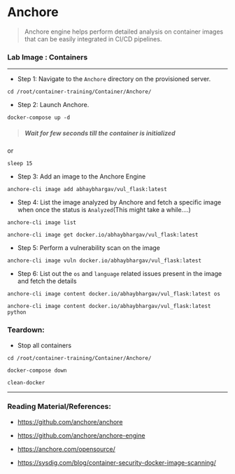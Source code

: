 # Anchore
> Anchore engine helps perform detailed analysis on container images that can be easily integrated in CI/CD pipelines.

### **Lab Image : Containers**

---

* Step 1: Navigate to the `Anchore` directory on the provisioned server.

```commandline
cd /root/container-training/Container/Anchore/
```

* Step 2: Launch Anchore.

```commandline
docker-compose up -d
```
> ##### Wait for few seconds till the container is initialized

or 

```commandline
sleep 15
```

* Step 3: Add an image to the Anchore Engine

```commandline
anchore-cli image add abhaybhargav/vul_flask:latest
```

* Step 4: List the image analyzed by Anchore and fetch a specific image when once the status is `Analyzed`(This might take a while....)

```commandline
anchore-cli image list
```

```commandline
anchore-cli image get docker.io/abhaybhargav/vul_flask:latest
```

* Step 5: Perform a vulnerability scan on the image 

```commandline
anchore-cli image vuln docker.io/abhaybhargav/vul_flask:latest
```

* Step 6: List out the `os` and `language` related issues present in the image and fetch the details

```commandline
anchore-cli image content docker.io/abhaybhargav/vul_flask:latest os
```

```commandline
anchore-cli image content docker.io/abhaybhargav/vul_flask:latest python
```


### Teardown:

* Stop all containers

```commandline
cd /root/container-training/Container/Anchore/
```

```commandline
docker-compose down
```

```commandline
clean-docker
```

---

### Reading Material/References:

* https://github.com/anchore/anchore

* https://github.com/anchore/anchore-engine

* https://anchore.com/opensource/

* https://sysdig.com/blog/container-security-docker-image-scanning/
